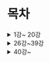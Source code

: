 
# 목차

<details>
  <summary>1강~ 20강</summary>


- [1.학습안내](https://github.com/dbsghk208/Servlet-Jsp/blob/main/yun/01.%ED%95%99%EC%8A%B5%EC%95%88%EB%82%B4.md)
- [2.웹서버프로그램](https://github.com/dbsghk208/Servlet-Jsp/blob/main/yun/02.%EC%9B%B9%20%EC%84%9C%EB%B2%84%20%ED%94%84%EB%A1%9C%EA%B7%B8%EB%9E%A8.md)
- [3.웹 서버 프로그램과 Servlet](https://github.com/dbsghk208/Servlet-Jsp/blob/main/yun/03.%EC%9B%B9%EC%84%9C%EB%B2%84%20%ED%94%84%EB%A1%9C%EA%B7%B8%EB%9E%A8%EA%B3%BC%20Servlet.md)
- [4.톰캣설치](https://github.com/dbsghk208/Servlet-Jsp/blob/main/yun/04.%ED%86%B0%EC%BA%A3%20%EC%84%A4%EC%B9%98.md)
 
- [6. Context 사이트 추가하기](https://github.com/dbsghk208/Servlet-Jsp/blob/main/yun/06.Context%20%EC%82%AC%EC%9D%B4%ED%8A%B8%20%EC%B6%94%EA%B0%80%ED%95%98%EA%B8%B0.md)
- [7. 처음으로 서블릿 프로그램 만들어보기](https://github.com/dbsghk208/Servlet-Jsp/blob/main/yun/07.%EC%B2%98%EC%9D%8C%EC%9C%BC%EB%A1%9C%20%EC%84%9C%EB%B8%94%EB%A6%BF%20%ED%94%84%EB%A1%9C%EA%B7%B8%EB%9E%A8%20%EB%A7%8C%EB%93%A4%EC%96%B4%EB%B3%B4%EA%B8%B0.md)
- [8. 서블릿 객체 생성과 실행 방법](https://github.com/dbsghk208/Servlet-Jsp/blob/main/yun/08.%20%EC%84%9C%EB%B8%94%EB%A6%BF%20%EA%B0%9D%EC%B2%B4%20%EC%83%9D%EC%84%B1%EA%B3%BC%20%EC%8B%A4%ED%96%89%20%EB%B0%A9%EB%B2%95.md)
- [9. 서블릿(Servlet) 문자열 출력](https://github.com/dbsghk208/Servlet-Jsp/blob/main/yun/09.%20%EC%84%9C%EB%B8%94%EB%A6%BF(Servlet)%20%EB%AC%B8%EC%9E%90%EC%97%B4%20%EC%B6%9C%EB%A0%A5.md)
- [10. 웹개발을 위한 이클립스 IDE 준비하기](https://github.com/dbsghk208/Servlet-Jsp/blob/main/yun/10.%20%EC%9B%B9%20%EA%B0%9C%EB%B0%9C%EC%9D%84%20%EC%9C%84%ED%95%9C%20%EC%9D%B4%ED%81%B4%EB%A6%BD%EC%8A%A4%20IDE%20%EC%A4%80%EB%B9%84%ED%95%98%EA%B8%B0.md) 

- [11. 이클립스를 이용한 서블릿 프로그래밍](https://github.com/dbsghk208/Servlet-Jsp/blob/main/yun/11.%20%EC%9D%B4%ED%81%B4%EB%A6%BD%EC%8A%A4%EB%A5%BC%20%EC%9D%B4%EC%9A%A9%ED%95%9C%20%EC%84%9C%EB%B8%94%EB%A6%BF%20%ED%94%84%EB%A1%9C%EA%B7%B8%EB%9E%98%EB%B0%8D.md)
- [12.어노테이션을 이용한 URL 매핑](https://github.com/dbsghk208/Servlet-Jsp/blob/main/yun/12.%20%EC%96%B4%EB%85%B8%ED%85%8C%EC%9D%B4%EC%85%98%20%EC%9D%B4%EC%9A%A9%ED%95%9C%20url%20%EB%A7%A4%ED%95%91.md)
- [13. 서블릿 출력 형식을 지정해야 하는 이유](https://github.com/dbsghk208/Servlet-Jsp/blob/main/yun/13.%EC%84%9C%EB%B8%94%EB%A6%BF%20%EC%B6%9C%EB%A0%A5%20%ED%98%95%EC%8B%9D%EC%9D%84%20%EC%A7%80%EC%A0%95%ED%95%B4%EC%95%BC%20%ED%95%98%EB%8A%94%20%EC%9D%B4%EC%9C%A0.md)
- [14. 한글과 컨텐츠 형식 출력하기](https://github.com/dbsghk208/Servlet-Jsp/blob/main/yun/14.%ED%95%9C%EA%B8%80%EA%B3%BC%20%EC%BB%A8%ED%85%90%EC%B8%A0%20%ED%98%95%EC%8B%9D%20%EC%B6%9C%EB%A0%A5%ED%95%98%EA%B8%B0.md)
- [15. GET 요청과 쿼리스트링](https://github.com/dbsghk208/Servlet-Jsp/blob/main/yun/15.GET%20%EC%9A%94%EC%B2%AD%EA%B3%BC%20%EC%BF%BC%EB%A6%AC%EC%8A%A4%ED%8A%B8%EB%A7%81.md)


- [16. 기본값 사용하기](https://github.com/dbsghk208/Servlet-Jsp/blob/main/yun/16.%EA%B8%B0%EB%B3%B8%EA%B0%92%20%EC%82%AC%EC%9A%A9%ED%95%98%EA%B8%B0.md)
- [17. 사용자 입력을 통한 GET 요청](https://github.com/dbsghk208/Servlet-Jsp/blob/main/yun/17.%EC%82%AC%EC%9A%A9%EC%9E%90%20%EC%9E%85%EB%A0%A5%EC%9D%84%20%ED%86%B5%ED%95%9C%20GET%20%EC%9A%94%EC%B2%AD.md)
- [18. 입력할 내용이 많은 경우는 POST 요청](https://github.com/dbsghk208/Servlet-Jsp/blob/main/yun/18.%EC%9E%85%EB%A0%A5%ED%95%A0%20%EB%82%B4%EC%9A%A9%EC%9D%B4%20%EB%A7%8E%EC%9D%80%20%EA%B2%BD%EC%9A%B0%EB%8A%94%20POST%20%EC%9A%94%EC%B2%AD.md)
- [19. 한글 입력 문제](https://github.com/dbsghk208/Servlet-Jsp/blob/main/yun/19.%ED%95%9C%EA%B8%80%20%EC%9E%85%EB%A0%A5%20%EB%AC%B8%EC%A0%9C.md)
- [20. 서블릿 필터(Servlet Filter)](https://github.com/dbsghk208/Servlet-Jsp/blob/main/yun/20.%EC%84%9C%EB%B8%94%EB%A6%BF%20%ED%95%84%ED%84%B0.md)
- [23. 여러개의 Submit 버튼 사용하기](https://github.com/dbsghk208/Servlet-Jsp/blob/main/yun/23.%EC%97%AC%EB%9F%AC%EA%B0%9C%EC%9D%98%20Submit%20%EB%B2%84%ED%8A%BC%20%EC%82%AC%EC%9A%A9%ED%95%98%EA%B8%B0.md)
- [24. 입력 데이터 배열로 받기](https://github.com/dbsghk208/Servlet-Jsp/blob/main/yun/24.%EC%9E%85%EB%A0%A5%20%EB%8D%B0%EC%9D%B4%ED%84%B0%20%EB%B0%B0%EC%97%B4%EB%A1%9C%20%EB%B0%9B%EA%B8%B0.md)
- [25. 상태유지의 필요성](https://github.com/dbsghk208/Servlet-Jsp/blob/main/yun/25.%EC%9E%85%EB%A0%A5%20%EB%8D%B0%EC%9D%B4%ED%84%B0%20%EB%B0%B0%EC%97%B4%EB%A1%9C%20%EB%B0%9B%EA%B8%B0.md)

</details>


<details>
<summary>26강~39강</summary>

- [26. Application 객체와 그것을 사용한 상태 값 저장](https://github.com/dbsghk208/Servlet-Jsp/blob/main/yun/26.%20Application%20%EA%B0%9D%EC%B2%B4%EC%99%80%20%EA%B7%B8%EA%B2%83%EC%9D%84%20%EC%82%AC%EC%9A%A9%ED%95%9C%20%EC%83%81%ED%83%9C%20%EA%B0%92%20%EC%A0%80%EC%9E%A5.md)
- [27. Session 객체로 상태 값 저장하기(그리고 Application 객체와의 차이점)](https://github.com/dbsghk208/Servlet-Jsp/blob/main/yun/27.%20Session%20%EA%B0%9D%EC%B2%B4%EB%A1%9C%20%EC%83%81%ED%83%9C%20%EA%B0%92%20%EC%A0%80%EC%9E%A5%ED%95%98%EA%B8%B0(%EA%B7%B8%EB%A6%AC%EA%B3%A0%20Application%20%EA%B0%9D%EC%B2%B4%EC%99%80%EC%9D%98%20%EC%B0%A8%EC%9D%B4%EC%A0%90).md)
- [28. WAS 가 현재사용자(Session) 구분하는 방식](https://github.com/dbsghk208/Servlet-Jsp/blob/main/yun/28.%20WAS%20%EA%B0%80%20%ED%98%84%EC%9E%AC%EC%82%AC%EC%9A%A9%EC%9E%90(Session)%20%EA%B5%AC%EB%B6%84%ED%95%98%EB%8A%94%20%EB%B0%A9%EC%8B%9D.md)
- [29. Cookie를 이용해 상태값 유지하기](https://github.com/dbsghk208/Servlet-Jsp/blob/main/yun/29.%20Cookie%EB%A5%BC%20%EC%9D%B4%EC%9A%A9%ED%95%B4%20%EC%83%81%ED%83%9C%EA%B0%92%20%EC%9C%A0%EC%A7%80%ED%95%98%EA%B8%B0.md)
- [30. Cookie 의 path 옵션](https://github.com/dbsghk208/Servlet-Jsp/blob/main/yun/30.%20Cookie%20%EC%9D%98%20path%20%EC%98%B5%EC%85%98.md)


- [31. Cookie 의 maxAge 옵션](https://github.com/dbsghk208/Servlet-Jsp/blob/main/yun/31.%20Cookie%20%EC%9D%98%20maxAge%20%EC%98%B5%EC%85%98.md)
- [32. Application / Session / Cookie 차이점 정리](https://github.com/dbsghk208/Servlet-Jsp/blob/main/yun/32.%20Application%2C%20Session%2C%20%20Cookie%20%EC%B0%A8%EC%9D%B4%EC%A0%90%20%EC%A0%95%EB%A6%AC.md)
- [33. 서버에서 페이지 전환해주기(redirect)](https://github.com/dbsghk208/Servlet-Jsp/blob/main/yun/33.%20%EC%84%9C%EB%B2%84%EC%97%90%EC%84%9C%20%ED%8E%98%EC%9D%B4%EC%A7%80%20%EC%A0%84%ED%99%98%ED%95%B4%EC%A3%BC%EA%B8%B0(redirect).md)
- [34. 동적인 페이지(서버 페이지) 필요성](https://github.com/dbsghk208/Servlet-Jsp/blob/main/yun/34.%20%EB%8F%99%EC%A0%81%EC%9D%B8%20%ED%8E%98%EC%9D%B4%EC%A7%80(%EC%84%9C%EB%B2%84%20%ED%8E%98%EC%9D%B4%EC%A7%80)%20%ED%95%84%EC%9A%94%EC%84%B1.md)
- [35. 처음이자 마지막으로 동적인 페이지 서블릿으로 직접 만들기](https://github.com/dbsghk208/Servlet-Jsp/blob/main/yun/35.%20%EC%B2%98%EC%9D%8C%EC%9D%B4%EC%9E%90%20%EB%A7%88%EC%A7%80%EB%A7%89%EC%9C%BC%EB%A1%9C%20%EB%8F%99%EC%A0%81%EC%9D%B8%20%ED%8E%98%EC%9D%B4%EC%A7%80%20%EC%84%9C%EB%B8%94%EB%A6%BF%EC%9C%BC%EB%A1%9C%20%EC%A7%81%EC%A0%91%20%EB%A7%8C%EB%93%A4%EA%B8%B0.md)
- [36. 계산기 서블릿 완성하기 + 37.쿠키삭제하기 ](https://github.com/dbsghk208/Servlet-Jsp/blob/main/yun/36-37%20%EA%B3%84%EC%82%B0%EA%B8%B0%20%EC%84%9C%EB%B8%94%EB%A6%BF.%20%EC%BF%A0%ED%82%A4%EB%A1%9C%20%EA%B0%92%20%EC%A0%84%EB%8B%AC%20%EB%B0%8F%20%EC%82%AD%EC%A0%9C%ED%95%98%EA%B8%B0.md)
- [38. GET과 POST 에 특화된 서비스 함수](https://github.com/dbsghk208/Servlet-Jsp/blob/main/yun/38.%20GET%EA%B3%BC%20POST%20%EC%97%90%20%ED%8A%B9%ED%99%94%EB%90%9C%20%EC%84%9C%EB%B9%84%EC%8A%A4%20%ED%95%A8%EC%88%98.md)  
- [39. 계산기 프로그램 하나의 서블릿으로 합치기](https://github.com/dbsghk208/Servlet-Jsp/blob/main/yun/39.%20%EA%B3%84%EC%82%B0%EA%B8%B0%20%ED%94%84%EB%A1%9C%EA%B7%B8%EB%9E%A8%20%ED%95%98%EB%82%98%EC%9D%98%20%EC%84%9C%EB%B8%94%EB%A6%BF%EC%9C%BC%EB%A1%9C%20%ED%95%A9%EC%B9%98%EA%B8%B0.md)  
  
  
  
 </details>
 
 <details>
  <summary>40강~ </summary>

- [40. JSP 시작하기 (Jasper를 이용한 서블릿 프로그래밍)](https://github.com/dbsghk208/Servlet-Jsp/blob/main/yun/40.%20JSP%20%EC%8B%9C%EC%9E%91%ED%95%98%EA%B8%B0%20(Jasper%EB%A5%BC%20%EC%9D%B4%EC%9A%A9%ED%95%9C%20%EC%84%9C%EB%B8%94%EB%A6%BF%20%ED%94%84%EB%A1%9C%EA%B7%B8%EB%9E%98%EB%B0%8D).md)  
- [41. JSP의 코드 블록](https://github.com/dbsghk208/Servlet-Jsp/blob/main/yun/41.%20JSP%EC%9D%98%20%EC%BD%94%EB%93%9C%20%EB%B8%94%EB%A1%9D.md)  
- [42. JSP의 내장객체 간단히 알아보기](https://github.com/dbsghk208/Servlet-Jsp/blob/main/yun/42.%20%20JSP%EC%9D%98%20%EB%82%B4%EC%9E%A5%EA%B0%9D%EC%B2%B4%20%EA%B0%84%EB%8B%A8%ED%9E%88%20%EC%95%8C%EC%95%84%EB%B3%B4%EA%B8%B0.md)  
- [43. JSP로 만드는 Hello 서블릿](https://github.com/dbsghk208/Servlet-Jsp/blob/main/yun/43.%20JSP%EB%A1%9C%20%EB%A7%8C%EB%93%9C%EB%8A%94%20Hello%20%EC%84%9C%EB%B8%94%EB%A6%BF.md) 
- [44. 스파게티 코드를 만드는 JSP](https://github.com/dbsghk208/Servlet-Jsp/blob/main/yun/44.%20%20%EC%8A%A4%ED%8C%8C%EA%B2%8C%ED%8B%B0%20%EC%BD%94%EB%93%9C%EB%A5%BC%20%EB%A7%8C%EB%93%9C%EB%8A%94%20JSP.md) 
- [45. JSP MVC model1](https://github.com/dbsghk208/Servlet-Jsp/blob/main/yun/45.%20JSP%20MVC%20model1.md)
- [46. JSP MVC model1을 model2 방식으로](https://github.com/dbsghk208/Servlet-Jsp/blob/main/yun/46.%20JSP%20MVC%20model1%EC%9D%84%20model2%20%EB%B0%A9%EC%8B%9D%EC%9C%BC%EB%A1%9C.md)  
- [47. EL(Expression Language)](https://github.com/dbsghk208/Servlet-Jsp/blob/main/yun/47.%20EL(Expression%20Language).md)
- [48. EL의 데이터 저장소](https://github.com/dbsghk208/Servlet-Jsp/blob/main/yun/48.%20EL%EC%9D%98%20%EB%8D%B0%EC%9D%B4%ED%84%B0%20%EC%A0%80%EC%9E%A5%EC%86%8C.md) 
  
  
  
 </details> 
 
